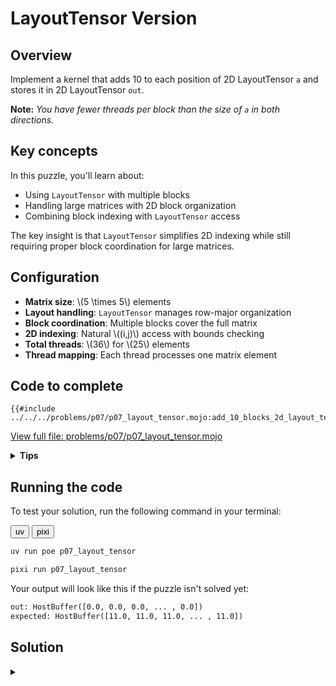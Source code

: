 # LayoutTensor Version

## Overview

Implement a kernel that adds 10 to each position of 2D LayoutTensor `a` and stores it in 2D LayoutTensor `out`.

**Note:** _You have fewer threads per block than the size of `a` in both directions._

## Key concepts

In this puzzle, you'll learn about:
- Using `LayoutTensor` with multiple blocks
- Handling large matrices with 2D block organization
- Combining block indexing with `LayoutTensor` access

The key insight is that `LayoutTensor` simplifies 2D indexing while still requiring proper block coordination for large matrices.

## Configuration

- **Matrix size**: \\(5 \times 5\\) elements
- **Layout handling**: `LayoutTensor` manages row-major organization
- **Block coordination**: Multiple blocks cover the full matrix
- **2D indexing**: Natural \\((i,j)\\) access with bounds checking
- **Total threads**: \\(36\\) for \\(25\\) elements
- **Thread mapping**: Each thread processes one matrix element

## Code to complete

```mojo
{{#include ../../../problems/p07/p07_layout_tensor.mojo:add_10_blocks_2d_layout_tensor}}
```
<a href="{{#include ../_includes/repo_url.md}}/blob/main/problems/p07/p07_layout_tensor.mojo" class="filename">View full file: problems/p07/p07_layout_tensor.mojo</a>

<details>
<summary><strong>Tips</strong></summary>

<div class="solution-tips">

1. Calculate global indices: `row = block_dim.y * block_idx.y + thread_idx.y`, `col = block_dim.x * block_idx.x + thread_idx.x`
2. Add guard: `if row < size and col < size`
3. Inside guard: think about how to add 10 to 2D LayoutTensor
</div>
</details>

## Running the code

To test your solution, run the following command in your terminal:

<div class="code-tabs" data-tab-group="package-manager">
  <div class="tab-buttons">
    <button class="tab-button">uv</button>
    <button class="tab-button">pixi</button>
  </div>
  <div class="tab-content">

```bash
uv run poe p07_layout_tensor
```

  </div>
  <div class="tab-content">

```bash
pixi run p07_layout_tensor
```

  </div>
</div>

Your output will look like this if the puzzle isn't solved yet:
```txt
out: HostBuffer([0.0, 0.0, 0.0, ... , 0.0])
expected: HostBuffer([11.0, 11.0, 11.0, ... , 11.0])
```

## Solution

<details class="solution-details">
<summary></summary>

```mojo
{{#include ../../../solutions/p07/p07_layout_tensor.mojo:add_10_blocks_2d_layout_tensor_solution}}
```

<div class="solution-explanation">

This solution demonstrates how LayoutTensor simplifies 2D block-based processing:

1. **2D thread indexing**
   - Global row: `block_dim.y * block_idx.y + thread_idx.y`
   - Global col: `block_dim.x * block_idx.x + thread_idx.x`
   - Maps thread grid to tensor elements:
     ```txt
     5×5 tensor with 3×3 blocks:

     Block (0,0)         Block (1,0)
     [(0,0) (0,1) (0,2)] [(0,3) (0,4)    *  ]
     [(1,0) (1,1) (1,2)] [(1,3) (1,4)    *  ]
     [(2,0) (2,1) (2,2)] [(2,3) (2,4)    *  ]

     Block (0,1)         Block (1,1)
     [(3,0) (3,1) (3,2)] [(3,3) (3,4)    *  ]
     [(4,0) (4,1) (4,2)] [(4,3) (4,4)    *  ]
     [  *     *     *  ] [  *     *      *  ]
     ```
     (* = thread exists but outside tensor bounds)

2. **LayoutTensor benefits**
   - Natural 2D indexing: `tensor[row, col]` instead of manual offset calculation
   - Automatic memory layout optimization
   - Example access pattern:
     ```txt
     Raw memory:         LayoutTensor:
     row * size + col    tensor[row, col]
     (2,1) -> 11        (2,1) -> same element
     ```

3. **Bounds checking**
   - Guard `row < size and col < size` handles:
     - Excess threads in partial blocks
     - Edge cases at tensor boundaries
     - Automatic memory layout handling by LayoutTensor
     - 36 threads (2×2 blocks of 3×3) for 25 elements

4. **Block coordination**
   - Each 3×3 block processes part of 5×5 tensor
   - LayoutTensor handles:
     - Memory layout optimization
     - Efficient access patterns
     - Block boundary coordination
     - Cache-friendly data access

This pattern shows how LayoutTensor simplifies 2D block processing while maintaining optimal memory access patterns and thread coordination.
</div>
</details>
